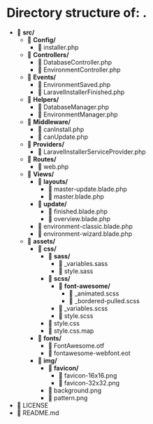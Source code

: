 # Directory structure of: .
- 📁 **src/**
   - 📁 **Config/**
      - 📄 installer.php
   - 📁 **Controllers/**
      - 📄 DatabaseController.php
      - 📄 EnvironmentController.php
   - 📁 **Events/**
      - 📄 EnvironmentSaved.php
      - 📄 LaravelInstallerFinished.php
   - 📁 **Helpers/**
      - 📄 DatabaseManager.php
      - 📄 EnvironmentManager.php
   - 📁 **Middleware/**
      - 📄 canInstall.php
      - 📄 canUpdate.php
   - 📁 **Providers/**
      - 📄 LaravelInstallerServiceProvider.php
   - 📁 **Routes/**
      - 📄 web.php
   - 📁 **Views/**
      - 📁 **layouts/**
         - 📄 master-update.blade.php
         - 📄 master.blade.php
      - 📁 **update/**
         - 📄 finished.blade.php
         - 📄 overview.blade.php
      - 📄 environment-classic.blade.php
      - 📄 environment-wizard.blade.php
   - 📁 **assets/**
      - 📁 **css/**
         - 📁 **sass/**
            - 📄 _variables.sass
            - 📄 style.sass
         - 📁 **scss/**
            - 📁 **font-awesome/**
               - 📄 _animated.scss
               - 📄 _bordered-pulled.scss
            - 📄 _variables.scss
            - 📄 style.scss
         - 📄 style.css
         - 📄 style.css.map
      - 📁 **fonts/**
         - 📄 FontAwesome.otf
         - 📄 fontawesome-webfont.eot
      - 📁 **img/**
         - 📁 **favicon/**
            - 📄 favicon-16x16.png
            - 📄 favicon-32x32.png
         - 📄 background.png
         - 📄 pattern.png
- 📄 LICENSE
- 📄 README.md
